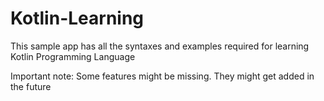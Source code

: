 # Kotlin-Learning
This sample app has all the syntaxes and examples required for learning Kotlin Programming Language

Important note:
Some features might be missing. They might get added in the future
